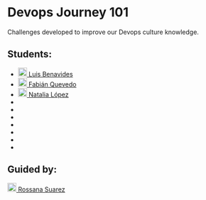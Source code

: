 # Devops Journey 101

Challenges developed to improve our Devops culture knowledge.

## Students: 

- [<img src="https://content.linkedin.com/content/dam/me/business/en-us/amp/brand-site/v2/bg/LI-Bug.svg.original.svg" width="20" height="20"> Luis Benavides ](https://www.linkedin.com/in/luisbenavidesac)
-  [<img src="https://content.linkedin.com/content/dam/me/business/en-us/amp/brand-site/v2/bg/LI-Bug.svg.original.svg" width="20" height="20"> Fabián Quevedo ](https://www.linkedin.com/in/fqfullstack-dev)
- [<img src="https://content.linkedin.com/content/dam/me/business/en-us/amp/brand-site/v2/bg/LI-Bug.svg.original.svg" width="20" height="20"> Natalia López ](https://www.linkedin.com/in/natalia-l%C3%B3pez-gallego/)
-
-
-
-
-
-
-

## Guided by:


[<img src="https://content.linkedin.com/content/dam/me/business/en-us/amp/brand-site/v2/bg/LI-Bug.svg.original.svg" width="20" height="20"> Rossana Suarez ](https://www.linkedin.com/in/roxsross)
